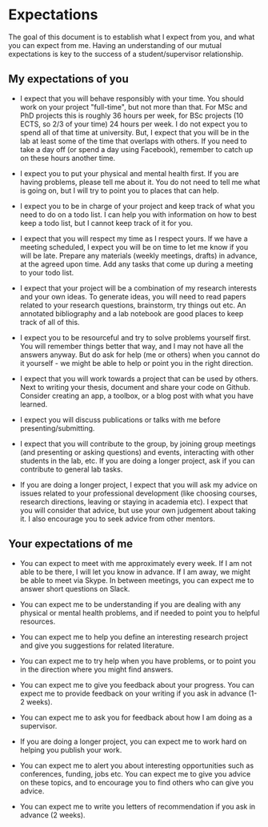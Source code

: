 # Expectations

The goal of this document is to establish what I expect from you, and what you can expect from me. Having an understanding of our mutual expectations is key to the success of a student/supervisor relationship. 


## My expectations of you

* I expect that you will behave responsibly with your time. You should work on your project "full-time", but not more than that. For MSc and PhD projects this is roughly 36 hours per week, for BSc projects (10 ECTS, so 2/3 of your time) 24 hours per week. I do not expect you to spend all of that time at university. But, I expect that you will be in the lab at least some of the time that overlaps with others. If you need to take a day off (or spend a day using Facebook), remember to catch up on these hours another time.
	 
* I expect you to put your physical and mental health first. If you are having problems, please tell me about it. You do not need to tell me what is going on, but I will try to point you to places that can help. 
	 
* I expect you to be in charge of your project and keep track of what you need to do on a todo list. I can help you with information on how to best keep a todo list, but I cannot keep track of it for you. 
	 
* I expect that you will respect my time as I respect yours.  If we have a meeting scheduled, I expect you will be on time to let me know if you will be late. Prepare any materials (weekly meetings, drafts) in advance, at the agreed upon time. Add any tasks that come up during a meeting to your todo list. 
	 
* I expect that your project will be a combination of my research interests and your own ideas. To generate ideas, you will need to read papers related to your research questions, brainstorm, try things out etc. An annotated bibliography and a lab notebook are good places to keep track of all of this. 
	 
* I expect you to be resourceful and try to solve problems yourself first.  You will remember things better that way, and I may not have all the answers anyway. But do ask for help (me or others) when you cannot do it yourself - we might be able to help or point you in the right direction. 
	 
* I expect that you will work towards a project that can be used by others. Next to writing your thesis, document and share your code on Github. Consider creating an app, a toolbox, or a blog post with what you have learned. 
	 
* I expect you will discuss publications or talks with me before presenting/submitting. 
	 
* I expect that you will contribute to the group, by joining group meetings (and presenting or asking questions) and events, interacting with other students in the lab, etc. If you are doing a longer project, ask if you can contribute to general lab tasks.
	 
* If you are doing a longer project, I expect that you will ask my advice on issues related to your professional development (like choosing courses, research directions, leaving or staying in academia etc). I expect that you will consider that advice, but use your own judgement about taking it. I also encourage you to seek advice from other mentors. 


## Your expectations of me

* You can expect to meet with me approximately every week. If I am not able to be there, I will let you know in advance. If I am away, we might be able to meet via Skype. In between meetings, you can expect me to answer short questions on Slack. 

* You can expect me to be understanding if you are dealing with any physical or mental health problems, and if needed to point you to helpful resources.

* You can expect me to help you define an interesting research project and give you suggestions for related literature.

* You can expect me to try help when you have problems, or to point you in the direction where you might find answers.  

* You can expect me to give you feedback about your progress. You can expect me to provide feedback on your writing if you ask in advance (1-2 weeks).

* You can expect me to ask you for feedback about how I am doing as a supervisor. 

* If you are doing a longer project, you can expect me to work hard on helping you publish your work.

* You can expect me to alert you about interesting opportunities such as conferences, funding, jobs etc. You can expect me to give you advice on these topics, and to encourage you to find others who can give you advice.  

* You can expect me to write you letters of recommendation if you ask in advance (2 weeks). 
